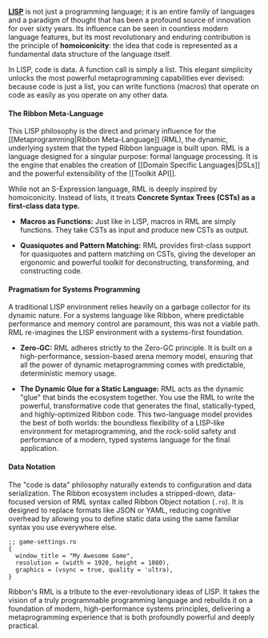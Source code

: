 **[LISP](http://jmc.stanford.edu/articles/lisp.html)** is not just a programming
language; it is an entire family of languages and a paradigm of thought that has
been a profound source of innovation for over sixty years. Its influence can be
seen in countless modern language features, but its most revolutionary and
enduring contribution is the principle of **homoiconicity**: the idea that code
is represented as a fundamental data structure of the language itself.

In LISP, code is data. A function call is simply a list. This elegant simplicity
unlocks the most powerful metaprogramming capabilities ever devised: because
code is just a list, you can write functions (macros) that operate on code as
easily as you operate on any other data.

#### The Ribbon Meta-Language

This LISP philosophy is the direct and primary influence for the
[[Metaprogramming|Ribbon Meta-Language]] (RML), the dynamic, underlying system
that the typed Ribbon language is built upon. RML is a language designed for a
singular purpose: formal language processing. It is the engine that enables the
creation of [[Domain Specific Languages|DSLs]] and the powerful extensibility of
the [[Toolkit API]].

While not an S-Expression language, RML is deeply inspired by homoiconicity.
Instead of lists, it treats **Concrete Syntax Trees (CSTs) as a first-class data type.**

- **Macros as Functions:** Just like in LISP, macros in RML are simply
  functions. They take CSTs as input and produce new CSTs as output.

- **Quasiquotes and Pattern Matching:** RML provides first-class support for
  quasiquotes and pattern matching on CSTs, giving the developer an ergonomic
  and powerful toolkit for deconstructing, transforming, and constructing code.

#### Pragmatism for Systems Programming

A traditional LISP environment relies heavily on a garbage collector for its
dynamic nature. For a systems language like Ribbon, where predictable
performance and memory control are paramount, this was not a viable path. RML
re-imagines the LISP environment with a systems-first foundation.

- **Zero-GC:** RML adheres strictly to the Zero-GC principle. It is built on a
  high-performance, session-based arena memory model, ensuring that all the
  power of dynamic metaprogramming comes with predictable, deterministic memory
  usage.

- **The Dynamic Glue for a Static Language:** RML acts as the dynamic "glue"
  that binds the ecosystem together. You use the RML to write the powerful,
  transformative code that generates the final, statically-typed, and
  highly-optimized Ribbon code. This two-language model provides the best of
  both worlds: the boundless flexibility of a LISP-like environment for
  metaprogramming, and the rock-solid safety and performance of a modern, typed
  systems language for the final application.

#### Data Notation

The "code is data" philosophy naturally extends to configuration and data
serialization. The Ribbon ecosystem includes a stripped-down, data-focused
version of RML syntax called Ribbon Object notation (`.ro`). It is designed to
replace formats like JSON or YAML, reducing cognitive overhead by allowing you
to define static data using the same familiar syntax you use everywhere else.

```
;; game-settings.ro
{
  window_title = "My Awesome Game",
  resolution = (width = 1920, height = 1080),
  graphics = (vsync = true, quality = 'ultra),
}
```

Ribbon's RML is a tribute to the ever-revolutionary ideas of LISP. It takes the
vision of a truly programmable programming language and rebuilds it on a
foundation of modern, high-performance systems principles, delivering a
metaprogramming experience that is both profoundly powerful and deeply
practical.